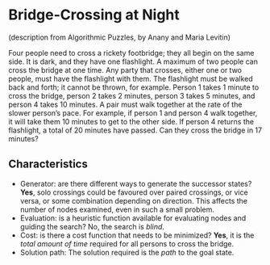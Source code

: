 # Bridge-Crossing at Night

(description from Algorithmic Puzzles, by Anany and Maria Levitin)

Four people need to cross a rickety footbridge; they all begin on the same
side. It is dark, and they have one flashlight. A maximum of two people
can cross the bridge at one time. Any party that crosses, either one or two
people, must have the flashlight with them. The flashlight must be walked
back and forth; it cannot be thrown, for example. Person 1 takes 1 minute
to cross the bridge, person 2 takes 2 minutes, person 3 takes 5 minutes,
and person 4 takes 10 minutes. A pair must walk together at the rate of the
slower person’s pace. For example, if person 1 and person 4 walk together,
it will take them 10 minutes to get to the other side. If person 4 returns the
flashlight, a total of 20 minutes have passed. Can they cross the bridge in
17 minutes?

## Characteristics

- Generator: are there different ways to generate the successor states? **Yes**,
  solo crossings could be favoured over paired crossings, or vice versa, or
  some combination depending on direction. This affects the number of nodes
  examined, even in such a small problem.
- Evaluation: is a heuristic function available for evaluating nodes and
  guiding the search? No, the search is _blind_.
- Cost: is there a cost function that needs to be minimized? **Yes**, it is the
  _total amount of time_ required for all persons to cross the bridge.
- Solution path: The solution required is the _path_ to the goal state.

